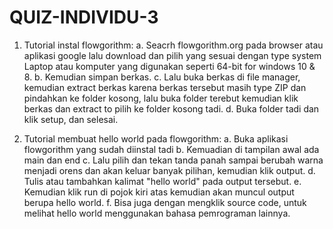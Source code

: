 # QUIZ-INDIVIDU-3
1. Tutorial instal flowgorithm:
a. Seacrh flowgorithm.org pada browser atau aplikasi google lalu download dan pilih yang sesuai dengan type system Laptop atau komputer yang digunakan seperti 64-bit for windows 10 & 8.
b. Kemudian simpan berkas.
c. Lalu buka berkas di file manager, kemudian extract berkas karena berkas tersebut masih type ZIP dan pindahkan ke folder kosong, lalu buka folder terebut kemudian klik berkas dan extract to pilih ke folder kosong tadi.
d. Buka folder tadi dan klik setup, dan selesai.

2. Tutorial membuat hello world pada flowgorithm:
a. Buka aplikasi flowgorithm yang sudah diinstal tadi
b. Kemuadian di tampilan awal ada main dan end
c. Lalu pilih dan tekan tanda panah sampai berubah warna  menjadi orens dan akan keluar banyak pilihan, kemudian klik output.
d. Tulis atau tambahkan kalimat "hello world" pada output tersebut.
e. Kemudian klik run di pojok kiri atas kemudian akan muncul output berupa hello world.
f. Bisa juga dengan mengklik source code, untuk melihat hello world menggunakan bahasa pemrograman lainnya.
